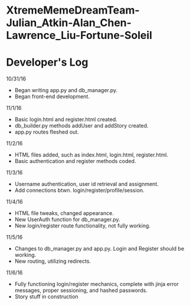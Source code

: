 # XtremeMemeDreamTeam-Julian_Atkin-Alan_Chen-Lawrence_Liu-Fortune-Soleil
# Developer's Log

10/31/16
- Began writing app.py and db_manager.py.
- Began front-end development.

11/1/16
- Basic login.html and register.html created.
- db_builder.py methods addUser and addStory created.
- app.py routes fleshed out.

11/2/16
- HTML files added, such as index.html, login.html, register.html.
- Basic authentication and register methods coded.

11/3/16
- Username authentication, user id retrieval and assignment.
- Add connections btwn. login/register/profile/session.

11/4/16
- HTML file tweaks, changed appearance.
- New UserAuth function for db_manager.py.
- New login/register route functionality, not fully working.

11/5/16
- Changes to db_manager.py and app.py. Login and Register should be working.
- New routing, utilizing redirects.

11/6/16
- Fully functioning login/register mechanics, complete with jinja error messages, proper sessioning, and hashed passwords.
- Story stuff in construction


